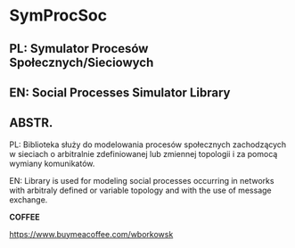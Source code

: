 #  SymProcSoc 
## PL: Symulator Procesów Społecznych/Sieciowych 
## EN: Social Processes Simulator Library

## ABSTR.

PL: Biblioteka służy do modelowania procesów społecznych zachodzących w sieciach
    o arbitralnie zdefiniowanej lub zmiennej topologii i za pomocą wymiany 
    komunikatów.

EN: Library is used for modeling social processes occurring in networks with 
    arbitraly defined or variable topology and with the use of message exchange.

**COFFEE**   

https://www.buymeacoffee.com/wborkowsk

